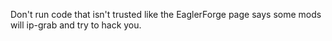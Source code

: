 Don't run code that isn't trusted like the EaglerForge page says some mods will ip-grab and try to hack you.
